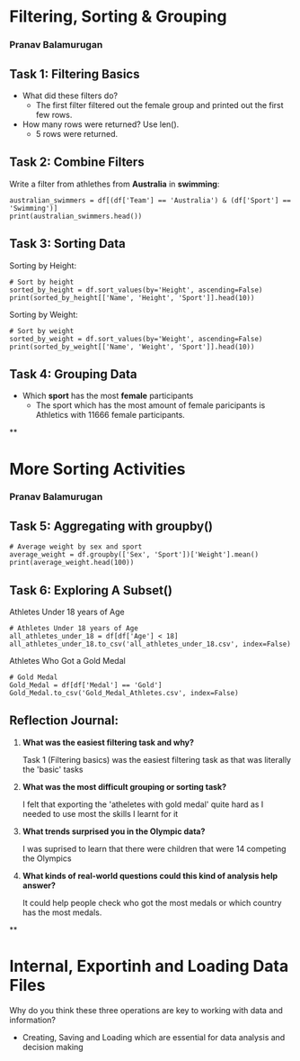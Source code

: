 # Filtering, Sorting & Grouping
### Pranav Balamurugan

## Task 1: Filtering Basics
- What did these filters do?
    - The first filter filtered out the female group and printed out the first few rows.
- How many rows were returned? Use len().
    - 5 rows were returned.

## Task 2: Combine Filters
Write a filter from athlethes from **Australia** in **swimming**:

    australian_swimmers = df[(df['Team'] == 'Australia') & (df['Sport'] == 'Swimming')]
    print(australian_swimmers.head())

## Task 3: Sorting Data
Sorting by Height:

    # Sort by height
    sorted_by_height = df.sort_values(by='Height', ascending=False)
    print(sorted_by_height[['Name', 'Height', 'Sport']].head(10))

Sorting by Weight:

    # Sort by weight
    sorted_by_weight = df.sort_values(by='Weight', ascending=False)
    print(sorted_by_weight[['Name', 'Weight', 'Sport']].head(10))

## Task 4: Grouping Data

- Which **sport** has the most **female** participants
    - The sport which has the most amount of female paricipants is Athletics with 11666 female participants.

** 
# More Sorting Activities
### Pranav Balamurugan

## Task 5: Aggregating with groupby()

    # Average weight by sex and sport
    average_weight = df.groupby(['Sex', 'Sport'])['Weight'].mean()
    print(average_weight.head(100))

## Task 6: Exploring A Subset()

Athletes Under 18 years of Age

    # Athletes Under 18 years of Age
    all_athletes_under_18 = df[df['Age'] < 18]
    all_athletes_under_18.to_csv('all_athletes_under_18.csv', index=False)

Athletes Who Got a Gold Medal

    # Gold Medal
    Gold_Medal = df[df['Medal'] == 'Gold']
    Gold_Medal.to_csv('Gold_Medal_Athletes.csv', index=False)


## Reflection Journal:

1. **What was the easiest filtering task and why?**

    Task 1 (Filtering basics) was the easiest filtering task as that was literally the 'basic' tasks

2. **What was the most difficult grouping or sorting task?**

    I felt that exporting the 'atheletes with gold medal' quite hard as I needed to use most the skills I learnt for it

3. **What trends surprised you in the Olympic data?**

    I was suprised to learn that there were children that were 14 competing the Olympics

4. **What kinds of real-world questions could this kind of analysis help answer?**

    It could help people check who got the most medals or which country has the most medals.

**
# Internal, Exportinh and Loading Data Files

Why do you think these three operations are key to working with data and information?

- Creating, Saving and Loading which are essential for data analysis and decision making